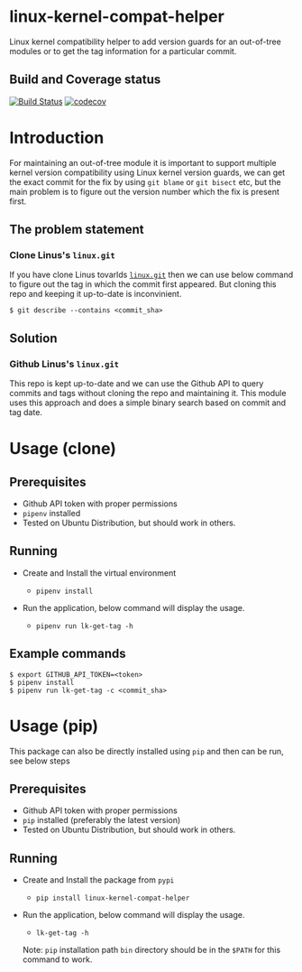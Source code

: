 # linux-kernel-compat-helper
Linux kernel compatibility helper to add version guards for an out-of-tree modules or to get the tag information for a particular commit.

## Build and Coverage status

[![Build Status](https://travis-ci.com/chaitu-tk/linux-kernel-compat-helper.svg?branch=main)](https://travis-ci.com/chaitu-tk/linux-kernel-compat-helper)  [![codecov](https://codecov.io/gh/chaitu-tk/linux-kernel-compat-helper/branch/main/graph/badge.svg?token=T66GVAIN07)](https://codecov.io/gh/chaitu-tk/linux-kernel-compat-helper)

# Introduction
For maintaining an out-of-tree module it is important to support multiple kernel version compatibility
using Linux kernel version guards, we can get the exact commit for the fix by using `git blame` or `git bisect` etc, but the main problem is to figure out the version number which the fix
is present first.

## The problem statement

### Clone Linus's `linux.git`

If you have clone Linus tovarlds [`linux.git`](git://git.kernel.org/pub/scm/linux/kernel/git/torvalds/linux.git)
then we can use below command to figure out the tag in which the commit first appeared. But cloning this repo
and keeping it up-to-date is inconvinient.

```
$ git describe --contains <commit_sha>
```

## Solution

### Github Linus's `linux.git`
This repo is kept up-to-date and we can use the Github API to query commits and tags without cloning the repo and maintaining it. This module uses this approach and does a simple binary search based on commit and tag date.

# Usage (clone)
## Prerequisites
* Github API token with proper permissions
* `pipenv` installed
* Tested on Ubuntu Distribution, but should work in others.

## Running
* Create and Install the virtual environment
    - `pipenv install`

* Run the application, below command will display the usage.
    - `pipenv run lk-get-tag -h`

## Example commands
```
$ export GITHUB_API_TOKEN=<token>
$ pipenv install
$ pipenv run lk-get-tag -c <commit_sha>
```
# Usage (pip)
This package can also be directly installed using `pip` and then can be run, see below steps

## Prerequisites
* Github API token with proper permissions
* `pip` installed (preferably the latest version)
* Tested on Ubuntu Distribution, but should work in others.

## Running
* Create and Install the package from `pypi`
    - `pip install linux-kernel-compat-helper`

* Run the application, below command will display the usage.
    - `lk-get-tag -h`

    Note: `pip` installation path `bin` directory should be in the `$PATH` for this command to work.
